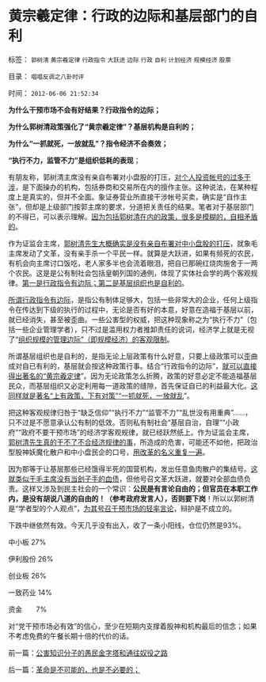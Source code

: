 # 黄宗羲定律：行政的边际和基层部门的自利

标签： `郭树清` `黄宗羲定律` `行政指令` `大跃进` `边际` `行政` `自利` `计划经济` `规模经济` `股票` 

目录： `唱唱反调之八卦时评`

时间： `2012-06-06 21:52:34`

**为什么干预市场不会有好结果？行政指令的边际；**

**为什么郭树清政策强化了“黄宗羲定律”？基层机构是自利的；**

**为什么“一抓就死，一放就乱”？指令经济不会奏效；**

**“执行不力，监管不力”是组织低耗的表现**；

有朋友称，郭树清主席没有亲自布署对小盘股的打压，[对个人投资帐号的过多干涉](../../../2012/6/1/为了干预而接轨，为了特色而干预，为了干预而干预.md)，是下面操办的机构，包括券商和交易所在内的擅作主张。这种说法，在某种程度上是真实的，但并不全面。象证券营业所直接干涉帐号买卖，确实是“自作主张”，但却是上级部门按郭主席的要求，分道把关责任的结果。笔者对于基层部门的不得已，可以表示理解。[因为包括郭树清在内的政策，很多是模糊的，自相矛盾的](../../../2012/6/4/向国际接轨的中国特色.md)。

作为证监会主席，[郭树清先生大概确实是没有亲自布署对中小盘股的打压](../../../2012/5/31/“上街高风险，市民要签风险知情书”.md)，就象毛主席发动了文革，没有亲手杀一个平民一样。就算是大跃进，如果有频死的农民，有机会向主席讨口饭吃，老人家多半也会流着眼泪，把自已那碗红烧肉施舍于一两个农民。这是是公有制社会包括皇朝列国的通例，体现了实体社会学的两个客观规律。[第一是行政指令有边际；第二是基层组织也是自利的](../../../2012/3/29/奴隶不是奴隶社会最底层的人，但可能最反动.md)。

[所谓行政指令有边际](../../../2012/3/23/主权边界强迫所有政体联邦制；.md)，是指公有制体足够大，包括一些非常大的企业，任何上级指令在传达到下级的执行的过程中，无论是否有好的本意，好意在造福于基层以前，就已经消失，甚至被歪曲。一些公害型的权威，把这种现象称之为“执行不力”（包括一些企业管理学者），只不过是滥用权力者推卸责任的说词，经济学上就是无视了“[组织规模的管理边际”（即规模经济）的客观限制](../../../2011/12/9/新制度学派混淆了人权与产权，Dc诺斯理解了科斯的错误.md)。

所谓基层组织也是自利的，是指无论上层政策有什么好意，只要上级政策可以歪曲成对自已有利的，基层就会按这种政策行事。结合“行政指令的边际”，[就可以直接得出著名的“黄宗羲定律](../../../2009/2/9/人权经济学之“黄宗羲定律”.md)”。因为无论政策怎么折腾，政策的好意必定不能造福基层民众，而基层组织又必定利用每一道政策的缝隙，首先保证自已的利益最大化。[这同样就是著名“上有政策，下有对策”“一抓就死，一放就乱](../../../2009/7/21/科斯定理之中国定律和科学的发展观.md)”。

把这种客观规律归咎于“缺乏信仰”“执行不力”“监管不力”“乱世没有用重典”……，只不过是不愿意承认公有制的低效。否则私有制社会“基层自治，自理”“小政府”“政府不要干预市场”的经济学客观规律，就已经跃然纸上。作为证监会主席，[郭树清先生真的干不了不合经济规律的事](../../../2012/6/5/证监会的“技术分析”和计划经济的敢作敢为.md)，所造成的危害，可能还不如他，把政治型股神妖魔化散户和中小盘民企的口号，[用改革的名义重复一遍](../../../2012/5/30/“改革”装湟里，可能预售你的首级！.md)。

因为那等于让基层那些已经饿得半死的国营机构，发出任意鱼肉散户的集结号。[这就类似于毛主席没有当刽子手的血债](../../../2009/7/3/看看毛主席是怎样发动文革反腐的.md)，但他号召文革大跃进，就要对全部血债负责。这样又涉及到民主社会的一个常识：**公民是有言论自由的；但官员在本职工作内，是没有胡说八道的自由的！（参考政府发言人），否则要下岗**！所以以郭树清是“学者型的个人观点”，[为其号召干预市场的轻率言论](../../../2012/5/29/股民投资亏损活该，赚钱该打.md)，辩护是不成立的。

下跌中继依然有效。今天几乎没有出入，收了一条小阳线，仓位仍然是93%。

中小板 27%

伊利股份 26%

创业板 26%

一致药业 14%

资金　　7%

对“党干预市场必有效”的信心，至少在短期内支撑着股神和机构最后的信念；如果不考虑免费的午餐长期十倍的代价的话。



前一篇：[公害知识分子的愚民金字塔和通往奴役之路](../../../2012/6/6/公害知识分子的愚民金字塔和通往奴役之路.md)

后一篇：[革命是不可能的，也是不必要的；](../../../2012/6/7/革命是不可能的，也是不必要的；.md)